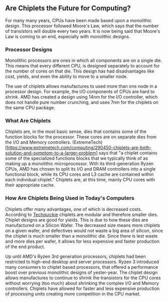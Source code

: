 ## Are Chiplets the Future for Computing?
For many many years, CPUs have been made based upon a monolithic design. This processor followed Moore's Law, which says that the number of transistors will double every two years. It is now being said that Moore's Law is coming to an end, especially with monolithic designs.

### Processor Designs
Monolithic processors are ones in which all components are on a single die. This means that every different CPU, is designed separately to account for the number of cores on that die. This design has had disadvantages like cost, yields, and even the ability to move to a smaller node. 

The use of chiplets allows manufactures to used more than one node in a processor design. For example, the I/O components of CPUs are hard to shrink. AMD has created a design using 14nm for the I/O controller, which does not handle pure number crunching, and uses 7nm for the chiplets on the same CPU package.

### What Are Chiplets
Chiplets are, in the most basic sense, dies that contains some of the function blocks for the processor. These cores are on separate dies from the I/O and Memory controllers. (ExtremeTech)[https://www.extremetech.com/computing/290450-chiplets-are-both-solution-and-symptom-to-a-larger-problem] says that "a chiplet contains some of the specialized functions blocks that we typically think of as making up a monolithic microprocessor. With its third-generation Ryzen CPUs, AMD has chosen to split its I/O and DRAM controllers into a single functional block, while its CPU cores and L3 cache are contained within each individual chiplet." Chiplets are, at this time, mainly CPU cores with their appropriate cache. 

### How Are Chiplets Being Used in Today's Computers
Chiplets offer many advantages, one of which is decreased costs. According to [Techquickie](https://www.youtube.com/watch?v=NkknclAeUZ8) chiplets are modular and therefore smaller dies. Chiplet designs are good for yields. This is due to how these dies are manufactured on a Silicon Wafer. The decreased size means more chiplets on a given wafer, and defectives would not waste a big area of silicon, since the chiplet is much smaller than a monolithic die. Since there is lest waste and more dies per wafer, it allows for less expensive and faster production of the end product. 

Up until AMD's Ryzen 3rd generation processors, chiplets had been restricted to high-end desktop and server processors. Ryzen 3 introduced many consumers to chiplet based processors, that offered a performance boost over previous monolithic designs of yester-year. The chiplet design allows manufactures to continue to shrink the transistors for the CPU cores without worrying (too much) about shrinking the complex I/O and Memory controllers. Chiplets have allowed for faster and less expensive production of processing units creating more competition in the CPU market.
